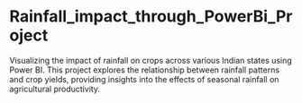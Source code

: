 # Rainfall_impact_through_PowerBi_Project
Visualizing the impact of rainfall on crops across various Indian states using Power BI. This project explores the relationship between rainfall patterns and crop yields, providing insights into the effects of seasonal rainfall on agricultural productivity.
